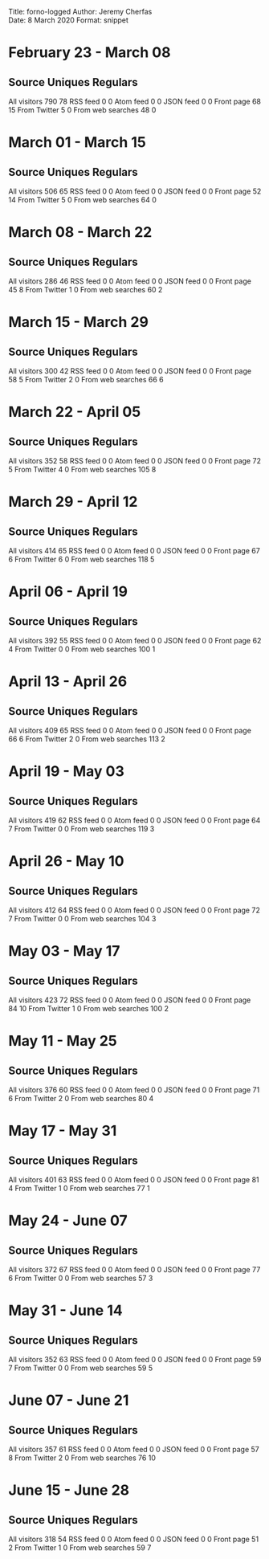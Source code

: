 Title:   forno-logged
Author: Jeremy Cherfas  
Date:   8 March 2020 
Format: snippet   

# February 23 - March 08
Source                 Uniques Regulars
---------------------------------------
All visitors               790       78
RSS feed                     0        0
Atom feed                    0        0
JSON feed                    0        0
Front page                  68       15
From Twitter                 5        0
From web searches           48        0

# March 01 - March 15
Source                 Uniques Regulars
---------------------------------------
All visitors               506       65
RSS feed                     0        0
Atom feed                    0        0
JSON feed                    0        0
Front page                  52       14
From Twitter                 5        0
From web searches           64        0

# March 08 - March 22
Source                 Uniques Regulars
---------------------------------------
All visitors               286       46
RSS feed                     0        0
Atom feed                    0        0
JSON feed                    0        0
Front page                  45        8
From Twitter                 1        0
From web searches           60        2

# March 15 - March 29
Source                 Uniques Regulars
---------------------------------------
All visitors               300       42
RSS feed                     0        0
Atom feed                    0        0
JSON feed                    0        0
Front page                  58        5
From Twitter                 2        0
From web searches           66        6

# March 22 - April 05
Source                 Uniques Regulars
---------------------------------------
All visitors               352       58
RSS feed                     0        0
Atom feed                    0        0
JSON feed                    0        0
Front page                  72        5
From Twitter                 4        0
From web searches          105        8

# March 29 - April 12
Source                 Uniques Regulars
---------------------------------------
All visitors               414       65
RSS feed                     0        0
Atom feed                    0        0
JSON feed                    0        0
Front page                  67        6
From Twitter                 6        0
From web searches          118        5

# April 06 - April 19
Source                 Uniques Regulars
---------------------------------------
All visitors               392       55
RSS feed                     0        0
Atom feed                    0        0
JSON feed                    0        0
Front page                  62        4
From Twitter                 0        0
From web searches          100        1

# April 13 - April 26
Source                 Uniques Regulars
---------------------------------------
All visitors               409       65
RSS feed                     0        0
Atom feed                    0        0
JSON feed                    0        0
Front page                  66        6
From Twitter                 2        0
From web searches          113        2

# April 19 - May 03
Source                 Uniques Regulars
---------------------------------------
All visitors               419       62
RSS feed                     0        0
Atom feed                    0        0
JSON feed                    0        0
Front page                  64        7
From Twitter                 0        0
From web searches          119        3

# April 26 - May 10
Source                 Uniques Regulars
---------------------------------------
All visitors               412       64
RSS feed                     0        0
Atom feed                    0        0
JSON feed                    0        0
Front page                  72        7
From Twitter                 0        0
From web searches          104        3

# May 03 - May 17
Source                 Uniques Regulars
---------------------------------------
All visitors               423       72
RSS feed                     0        0
Atom feed                    0        0
JSON feed                    0        0
Front page                  84       10
From Twitter                 1        0
From web searches          100        2

# May 11 - May 25
Source                 Uniques Regulars
---------------------------------------
All visitors               376       60
RSS feed                     0        0
Atom feed                    0        0
JSON feed                    0        0
Front page                  71        6
From Twitter                 2        0
From web searches           80        4

# May 17 - May 31
Source                 Uniques Regulars
---------------------------------------
All visitors               401       63
RSS feed                     0        0
Atom feed                    0        0
JSON feed                    0        0
Front page                  81        4
From Twitter                 1        0
From web searches           77        1

# May 24 - June 07
Source                 Uniques Regulars
---------------------------------------
All visitors               372       67
RSS feed                     0        0
Atom feed                    0        0
JSON feed                    0        0
Front page                  77        6
From Twitter                 0        0
From web searches           57        3

# May 31 - June 14
Source                 Uniques Regulars
---------------------------------------
All visitors               352       63
RSS feed                     0        0
Atom feed                    0        0
JSON feed                    0        0
Front page                  59        7
From Twitter                 0        0
From web searches           59        5

# June 07 - June 21
Source                 Uniques Regulars
---------------------------------------
All visitors               357       61
RSS feed                     0        0
Atom feed                    0        0
JSON feed                    0        0
Front page                  57        8
From Twitter                 2        0
From web searches           76       10

# June 15 - June 28
Source                 Uniques Regulars
---------------------------------------
All visitors               318       54
RSS feed                     0        0
Atom feed                    0        0
JSON feed                    0        0
Front page                  51        2
From Twitter                 1        0
From web searches           59        7